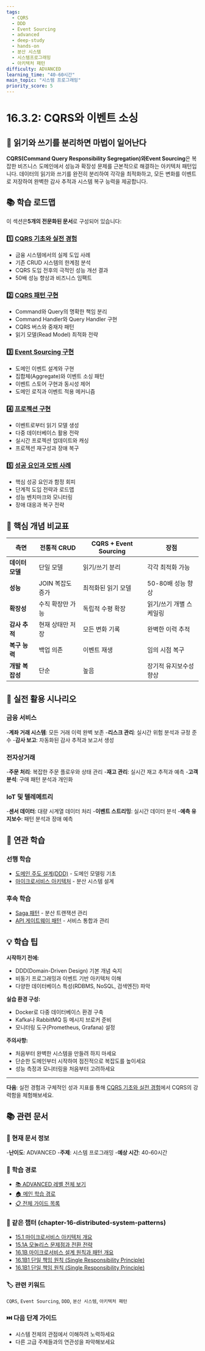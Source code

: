 ```yaml
---
tags:
  - CQRS
  - DDD
  - Event Sourcing
  - advanced
  - deep-study
  - hands-on
  - 분산 시스템
  - 시스템프로그래밍
  - 아키텍처 패턴
difficulty: ADVANCED
learning_time: "40-60시간"
main_topic: "시스템 프로그래밍"
priority_score: 5
---
```


# 16.3.2: CQRS와 이벤트 소싱

## 🎯 읽기와 쓰기를 분리하면 마법이 일어난다

**CQRS(Command Query Responsibility Segregation)**와**Event Sourcing**은 복잡한 비즈니스 도메인에서 성능과 확장성 문제를 근본적으로 해결하는 아키텍처 패턴입니다. 데이터의 읽기와 쓰기를 완전히 분리하여 각각을 최적화하고, 모든 변화를 이벤트로 저장하여 완벽한 감사 추적과 시스템 복구 능력을 제공합니다.

## 📚 학습 로드맵

이 섹션은**5개의 전문화된 문서**로 구성되어 있습니다:

### 1️⃣ [CQRS 기초와 실전 경험](./16-03-01-cqrs-fundamentals.md)

- 금융 시스템에서의 실제 도입 사례
- 기존 CRUD 시스템의 한계점 분석
- CQRS 도입 전후의 극적인 성능 개선 결과
- 50배 성능 향상과 비즈니스 임팩트

### 2️⃣ [CQRS 패턴 구현](./03b-cqrs-pattern-implementation.md)

- Command와 Query의 명확한 책임 분리
- Command Handler와 Query Handler 구현
- CQRS 버스와 중재자 패턴
- 읽기 모델(Read Model) 최적화 전략

### 3️⃣ [Event Sourcing 구현](./16-03-05-event-sourcing-implementation-advanced.md)

- 도메인 이벤트 설계와 구현
- 집합체(Aggregate)와 이벤트 소싱 패턴
- 이벤트 스토어 구현과 동시성 제어
- 도메인 로직과 이벤트 적용 메커니즘

### 4️⃣ [프로젝션 구현](./03d-projection-implementation.md)

- 이벤트로부터 읽기 모델 생성
- 다중 데이터베이스 활용 전략
- 실시간 프로젝션 업데이트와 캐싱
- 프로젝션 재구성과 장애 복구

### 5️⃣ [성공 요인과 모범 사례](./16-07-05-success-factors-best-practices.md)

- 핵심 성공 요인과 함정 회피
- 단계적 도입 전략과 로드맵
- 성능 벤치마크와 모니터링
- 장애 대응과 복구 전략

## 🎯 핵심 개념 비교표

| 측면 | 전통적 CRUD | CQRS + Event Sourcing | 장점 |
|------|-------------|----------------------|------|
|**데이터 모델**| 단일 모델 | 읽기/쓰기 분리 | 각각 최적화 가능 |
|**성능**| JOIN 복잡도 증가 | 최적화된 읽기 모델 | 50-80배 성능 향상 |
|**확장성**| 수직 확장만 가능 | 독립적 수평 확장 | 읽기/쓰기 개별 스케일링 |
|**감사 추적**| 현재 상태만 저장 | 모든 변화 기록 | 완벽한 이력 추적 |
|**복구 능력**| 백업 의존 | 이벤트 재생 | 임의 시점 복구 |
|**개발 복잡성**| 단순 | 높음 | 장기적 유지보수성 향상 |

## 🚀 실전 활용 시나리오

### 금융 서비스

-**계좌 거래 시스템**: 모든 거래 이력 완벽 보존
-**리스크 관리**: 실시간 위험 분석과 규정 준수
-**감사 보고**: 자동화된 감사 추적과 보고서 생성

### 전자상거래

-**주문 처리**: 복잡한 주문 플로우와 상태 관리
-**재고 관리**: 실시간 재고 추적과 예측
-**고객 분석**: 구매 패턴 분석과 개인화

### IoT 및 텔레메트리

-**센서 데이터**: 대량 시계열 데이터 처리
-**이벤트 스트리밍**: 실시간 데이터 분석
-**예측 유지보수**: 패턴 분석과 장애 예측

## 🔗 연관 학습

### 선행 학습

- [도메인 주도 설계(DDD)](../../software-architecture/domain-driven-design.md) - 도메인 모델링 기초
- [마이크로서비스 아키텍처](chapter-15-microservices-architecture/16-01-microservices-architecture.md) - 분산 시스템 설계

### 후속 학습  

- [Saga 패턴](./16-04-01-saga-pattern.md) - 분산 트랜잭션 관리
- [API 게이트웨이 패턴](./16-05-04-api-gateway-patterns.md) - 서비스 통합과 관리

## 💡 학습 팁

**시작하기 전에:**

- DDD(Domain-Driven Design) 기본 개념 숙지
- 비동기 프로그래밍과 이벤트 기반 아키텍처 이해
- 다양한 데이터베이스 특성(RDBMS, NoSQL, 검색엔진) 파악

**실습 환경 구성:**

- Docker로 다중 데이터베이스 환경 구축
- Kafka나 RabbitMQ 등 메시지 브로커 준비
- 모니터링 도구(Prometheus, Grafana) 설정

**주의사항:**

- 처음부터 완벽한 시스템을 만들려 하지 마세요
- 단순한 도메인부터 시작하여 점진적으로 복잡도를 높이세요
- 성능 측정과 모니터링을 처음부터 고려하세요

---

**다음**: 실전 경험과 구체적인 성과 지표를 통해 [CQRS 기초와 실전 경험](./16-03-01-cqrs-fundamentals.md)에서 CQRS의 강력함을 체험해보세요.

## 📚 관련 문서

### 📖 현재 문서 정보

-**난이도**: ADVANCED
-**주제**: 시스템 프로그래밍
-**예상 시간**: 40-60시간

### 🎯 학습 경로

- [📚 ADVANCED 레벨 전체 보기](../learning-paths/advanced/)
- [🏠 메인 학습 경로](../learning-paths/)
- [📋 전체 가이드 목록](../README.md)

### 📂 같은 챕터 (chapter-16-distributed-system-patterns)

- [15.1 마이크로서비스 아키텍처 개요](../chapter-15-microservices-architecture/16-01-microservices-architecture.md)
- [15.1A 모놀리스 문제점과 전환 전략](../chapter-15-microservices-architecture/16-10-monolith-to-microservices.md)
- [16.1B 마이크로서비스 설계 원칙과 패턴 개요](./16-01-02-single-responsibility-principle.md)
- [16.1B1 단일 책임 원칙 (Single Responsibility Principle)](./16-01-02-single-responsibility-principle.md)
- [16.1B1 단일 책임 원칙 (Single Responsibility Principle)](./16-01-03-single-responsibility.md)

### 🏷️ 관련 키워드

`CQRS`, `Event Sourcing`, `DDD`, `분산 시스템`, `아키텍처 패턴`

### ⏭️ 다음 단계 가이드

- 시스템 전체의 관점에서 이해하려 노력하세요
- 다른 고급 주제들과의 연관성을 파악해보세요
